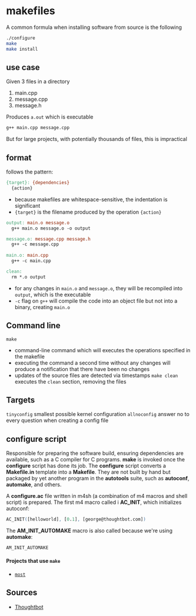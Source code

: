# makefiles
A common formula when installing software from source is the following
```sh
./configure
make
make install
```

## use case
Given 3 files in a directory
1. main.cpp
2. message.cpp
3. message.h

Produces `a.out` which is executable
```sh
g++ main.cpp message.cpp
```

But for large projects, with potentially thousands of files, this is impractical

## format
follows the pattern:
```makefile
{target}: {dependencies}
  {action}
```
  - because makefiles are whitespace-sensitive, the indentation is significant
  - `{target}` is the filename produced by the operation `{action}`

```makefile
output: main.o message.o
  g++ main.o message.o -o output

message.o: message.cpp message.h
  g++ -c message.cpp
  
main.o: main.cpp
  g++ -c main.cpp

clean:
  rm *.o output
```
  - for any changes in `main.o` and `message.o`, they will be recompiled into `output`, which is the executable
  - `-c` flag on `g++` will compile the code into an object file but not into a binary, creating `main.o`
## Command line
`make`
  - command-line command which will executes the operations specified in the makefile
  - executing the command a second time without any changes will produce a notification that there have been no changes
  - updates of the source files are detected via timestamps
`make clean`
  executes the `clean` section, removing the files

## Targets
`tinyconfig` smallest possible kernel configuration
`allnoconfig` answer no to every question when creating a config file

## configure script
Responsible for preparing the software build, ensuring dependencies are available, such as a C compiler for C programs. __make__ is invoked once the __configure__ script has done its job. The __configure__ script converts a __Makefile.in__ template into a __Makefile__. They are not built by hand but packaged by yet another program in the __autotools__ suite, such as __autoconf__, __automake__, and others.

A __configure.ac__ file written in m4sh (a combination of m4 macros and shell script) is prepared. The first m4 macro called i __AC_INIT__, which initializes autoconf:
```m4
AC_INIT([helloworld], [0.1], [george@thoughtbot.com])
```
The __AM_INIT_AUTOMAKE__ macro is also called because we're using __automake__:
```m4
AM_INIT_AUTOMAKE
```

#### Projects that use `make`
- [`most`](https://github.com/FauxFaux/most-pager/ "GitHub - FauxFaux/most-pager")

## Sources
- [Thoughtbot](https://thoughtbot.com/blog/the-magic-behind-configure-make-make-install)